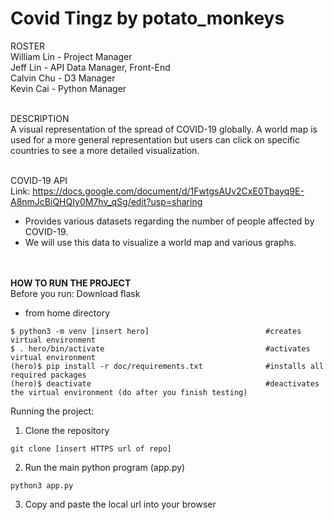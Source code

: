 # Covid Tingz by potato_monkeys

ROSTER <br>
William Lin - Project Manager <br>
Jeff Lin - API Data Manager, Front-End <br>
Calvin Chu - D3 Manager <br>
Kevin Cai - Python Manager <br><br>

DESCRIPTION <br>
A visual representation of the spread of COVID-19 globally. A world map is used for a more general representation but users can click on specific countries to see a more detailed visualization. <br><br>

COVID-19 API <br>
Link: https://docs.google.com/document/d/1FwtgsAUv2CxE0Tbayq9E-A8nmJcBiQHQIy0M7hv_qSg/edit?usp=sharing <br>
- Provides various datasets regarding the number of people affected by COVID-19.
- We will use this data to visualize a world map and various graphs.

<br><br>
**HOW TO RUN THE PROJECT**
<br>Before you run: Download flask
- from home directory
```
$ python3 -m venv [insert hero]                          #creates virtual environment
$ . hero/bin/activate                                    #activates virtual environment
(hero)$ pip install -r doc/requirements.txt              #installs all required packages
(hero)$ deactivate                                       #deactivates the virtual environment (do after you finish testing)
```

Running the project:
1. Clone the repository
```
git clone [insert HTTPS url of repo]
```
2. Run the main python program (app.py)
```
python3 app.py
```
3. Copy and paste the local url into your browser
